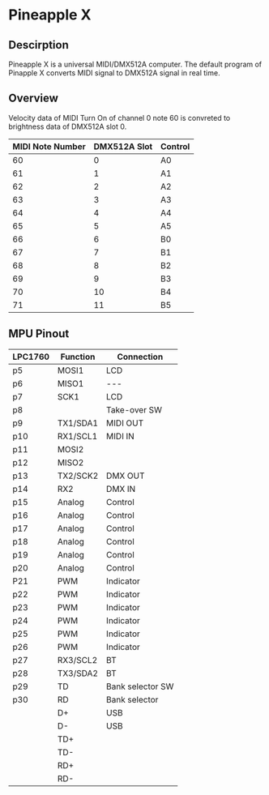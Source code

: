 # Pineapple X

## Descirption

Pineapple X is a universal MIDI/DMX512A computer. The default program of Pinapple X converts MIDI signal to DMX512A signal in real time.

## Overview

Velocity data of MIDI Turn On of channel 0 note 60 is convreted to brightness data of DMX512A slot 0.

| MIDI Note Number | DMX512A Slot | Control |
|------------------|--------------|---------|
| 60               | 0            | A0      |
| 61               | 1            | A1      |
| 62               | 2            | A2      |
| 63               | 3            | A3      |
| 64               | 4            | A4      |
| 65               | 5            | A5      |
| 66               | 6            | B0      |
| 67               | 7            | B1      |
| 68               | 8            | B2      |
| 69               | 9            | B3      |
| 70               | 10           | B4      |
| 71               | 11           | B5      |


## MPU Pinout

| LPC1760 |Function  | Connection       |
|---------|----------|------------------|
| p5      | MOSI1    | LCD              |
| p6      | MISO1    | ---              |
| p7      | SCK1     | LCD              |
| p8      |          | Take-over SW     |
| p9      | TX1/SDA1 | MIDI OUT         |
| p10     | RX1/SCL1 | MIDI IN          |
| p11     | MOSI2    |                  |
| p12     | MISO2    |                  |
| p13     | TX2/SCK2 | DMX OUT          |
| p14     | RX2      | DMX IN           |
| p15     | Analog   | Control          |
| p16     | Analog   | Control          |
| p17     | Analog   | Control          |
| p18     | Analog   | Control          |
| p19     | Analog   | Control          |
| p20     | Analog   | Control          |
| P21     | PWM      | Indicator        |
| p22     | PWM      | Indicator        |
| p23     | PWM      | Indicator        |
| p24     | PWM      | Indicator        |
| p25     | PWM      | Indicator        |
| p26     | PWM      | Indicator        |
| p27     | RX3/SCL2 | BT               |
| p28     | TX3/SDA2 | BT               |
| p29     | TD       | Bank selector SW |
| p30     | RD       | Bank selector    |
|         | D+       | USB              |
|         | D-       | USB              |
|         | TD+      |                  |
|         | TD-      |                  |
|         | RD+      |                  |
|         | RD-      |                  |
